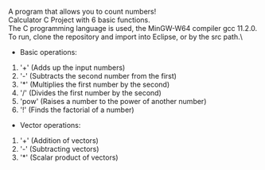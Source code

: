 A program that allows you to count numbers!\
Calculator C Project with 6 basic functions.\
The C programming language is used, the MinGW-W64 compiler gcc 11.2.0.\
To run, clone the repository and import into Eclipse, or by the src path.\
- Basic operations:
1. '+'    (Adds up the input numbers)
2. '-'    (Subtracts the second number from the first)
3. '*'    (Multiplies the first number by the second)
4. '/'    (Divides the first number by the second)
5. 'pow'  (Raises a number to the power of another number)
6. '!'    (Finds the factorial of a number)
- Vector operations:
1. '+'    (Addition of vectors)
2. '-'    (Subtracting vectors)
3. '*'    (Scalar product of vectors)
